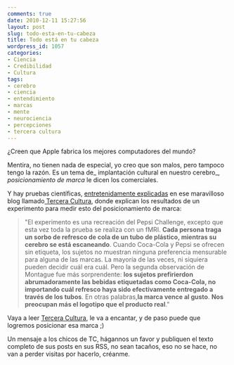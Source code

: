 ```yaml
---
comments: true
date: 2010-12-11 15:27:56
layout: post
slug: todo-esta-en-tu-cabeza
title: Todo está en tu cabeza
wordpress_id: 1057
categories:
- Ciencia
- Credibilidad
- Cultura
tags:
- cerebro
- ciencia
- entendimiento
- marcas
- mente
- neurociencia
- percepciones
- tercera cultura
---
```


¿Creen que Apple fabrica los mejores computadores del mundo?

Mentira, no tienen nada de especial, yo creo que son malos, pero tampoco tengo la razón. Es un tema de_ implantación cultural en nuestro cerebro_, _posicionamiento de marca_ le dicen los comerciales.

Y hay pruebas científicas, [entretenidamente explicadas](http://terceracultura.cl/2010/12/pepsi-challenge-2-0/) en ese maravilloso blog llamado[ Tercera Cultura](http://terceracultura.cl/), donde explican los resultados de un experimento para medir esto del posicionamiento de marca:


> "El experimento es una recreación del Pepsi Challenge, excepto que esta vez toda la prueba se realiza con un fMRI. **Cada persona traga un sorbo de refresco de cola de un tubo de plástico, mientras su cerebro se está escaneando**. Cuando Coca-Cola y Pepsi se ofrecen sin etiqueta, los sujetos no muestran ninguna preferencia mensurable para alguna de las marcas. La mayoría de las veces, ni siquiera pueden decidir cuál era cuál. Pero la segunda observación de Montague fue más sorprendente: **los sujetos prefirierdon abrumadoramente las bebidas etiquetadas como Coca-Cola, no importando cuál refresco haya sido efectivamente entregado a través de los tubos**. En otras palabras,**la marca vence al gusto**. **Nos preocupan más el logotipo que el producto real**."


Vaya a leer [Tercera Cultura](http://terceracultura.cl/), le va a encantar, y de paso puede que logremos posicionar esa marca ;)

Un mensaje a los chicos de TC, hágannos un favor y publiquen el texto completo de sus posts en sus RSS, no sean tacaños, eso no se hace, no van a perder visitas por hacerlo, créanme.
